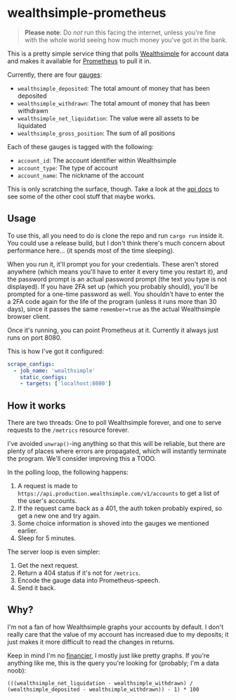 # wealthsimple-prometheus

> **Please note**: Do _not_ run this facing the internet, unless you're fine with
> the whole world seeing how much money you've got in the bank.

This is a pretty simple service thing that polls [Wealthsimple] for account data
and makes it available for [Prometheus] to pull it in.

[Wealthsimple]: https://wealthsimple.com
[Prometheus]: https://prometheus.io

Currently, there are four [gauges]:

- `wealthsimple_deposited`: The total amount of money that has been deposited
- `wealthsimple_withdrawn`: The total amount of money that has been withdrawn
- `wealthsimple_net_liquidation`: The value were all assets to be liquidated
- `wealthsimple_gross_position`: The sum of all positions

Each of these gauges is tagged with the following:

- `account_id`: The account identifier within Wealthsimple
- `account_type`: The type of account
- `account_name`: The nickname of the account

[gauges]: https://prometheus.io/docs/concepts/metric_types/#gauge

This is only scratching the surface, though. Take a look at the [api docs] to
see some of the other cool stuff that maybe works.

[api docs]: https://developers.wealthsimple.com/

## Usage

To use this, all you need to do is clone the repo and run `cargo run` inside it.
You could use a release build, but I don't think there's much concern about
performance here... (it spends most of the time sleeping).

When you run it, it'll prompt you for your credentials. These aren't stored
anywhere (which means you'll have to enter it every time you restart it), and
the password prompt is an actual password prompt (the text you type is not
displayed). If you have 2FA set up (which you probably should), you'll be
prompted for a one-time password as well. You shouldn't have to enter the a 2FA
code again for the life of the program (unless it runs more than 30 days), since
it passes the same `remember=true` as the actual Wealthsimple browser client.

Once it's running, you can point Prometheus at it. Currently it always just runs
on port 8080.

This is how I've got it configured:

```yaml
scrape_configs:
  - job_name: 'wealthsimple'
    static_configs:
    - targets: ['localhost:8080']
```

## How it works

There are two threads: One to poll Wealthsimple forever, and one to serve
requests to the `/metrics` resource forever.

I've avoided `unwrap()`-ing anything so that this will be reliable, but there
are plenty of places where errors are propagated, which will instantly
terminate the program. We'll consider improving this a TODO.

In the polling loop, the following happens:

1. A request is made to `https://api.production.wealthsimple.com/v1/accounts` to
   get a list of the user's accounts.
1. If the request came back as a 401, the auth token probably expired, so get a
   new one and try again.
1. Some choice information is shoved into the gauges we mentioned earlier.
1. Sleep for 5 minutes.

The server loop is even simpler:

1. Get the next request.
1. Return a 404 status if it's not for `/metrics`.
1. Encode the gauge data into Prometheus-speech.
1. Send it back.

## Why?

I'm not a fan of how Wealthsimple graphs your accounts by default. I don't
really care that the value of my account has increased due to my deposits; it
just makes it more difficult to read the changes in returns.

Keep in mind I'm no [financier], I mostly just like pretty graphs. If you're
anything like me, this is the query you're looking for (probably; I'm a data
noob):

```promql
(((wealthsimple_net_liquidation - wealthsimple_withdrawn) / (wealthsimple_deposited - wealthsimple_withdrawn)) - 1) * 100
```

[financier]: https://en.wikipedia.org/wiki/Financier_(cake)
